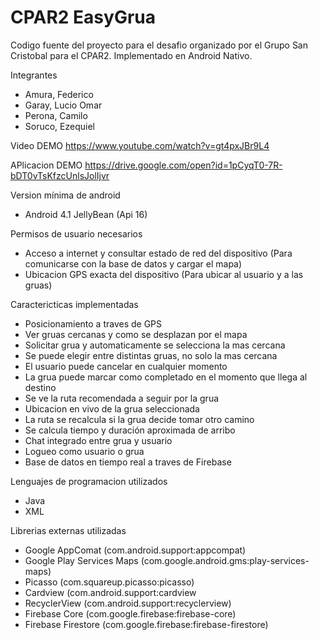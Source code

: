 # CPAR2 EasyGrua
Codigo fuente del proyecto para el desafio organizado por el Grupo San Cristobal para el CPAR2.
Implementado en Android Nativo.


Integrantes
 - Amura, Federico
 - Garay, Lucio Omar
 - Perona, Camilo
 - Soruco, Ezequiel
 
Video DEMO
https://www.youtube.com/watch?v=gt4pxJBr9L4

APlicacion DEMO
https://drive.google.com/open?id=1pCyqT0-7R-bDT0vTsKfzcUnlsJolIjvr

Version mínima de android
 - Android 4.1 JellyBean (Api 16)


Permisos de usuario necesarios
 - Acceso a internet y consultar estado de red del dispositivo (Para comunicarse con la base de datos y cargar el mapa)
 - Ubicacion GPS exacta del dispositivo (Para ubicar al usuario y a las gruas)


Caractericticas implementadas
 - Posicionamiento a traves de GPS
 - Ver gruas cercanas y como se desplazan por el mapa
 - Solicitar grua y automaticamente se selecciona la mas cercana
 - Se puede elegir entre distintas gruas, no solo la mas cercana
 - El usuario puede cancelar en cualquier momento
 - La grua puede marcar como completado en el momento que llega al destino
 - Se ve la ruta recomendada a seguir por la grua
 - Ubicacion en vivo de la grua seleccionada
 - La ruta se recalcula si la grua decide tomar otro camino
 - Se calcula tiempo y duración aproximada de arribo
 - Chat integrado entre grua y usuario
 - Logueo como usuario o grua
 - Base de datos en tiempo real a traves de Firebase
 

Lenguajes de programacion utilizados
 - Java
 - XML
  

Librerias externas utilizadas
 - Google AppComat (com.android.support:appcompat)
 - Google Play Services Maps (com.google.android.gms:play-services-maps)
 - Picasso (com.squareup.picasso:picasso)
 - Cardview (com.android.support:cardview
 - RecyclerView (com.android.support:recyclerview)
 - Firebase Core (com.google.firebase:firebase-core)
 - Firebase Firestore (com.google.firebase:firebase-firestore)

